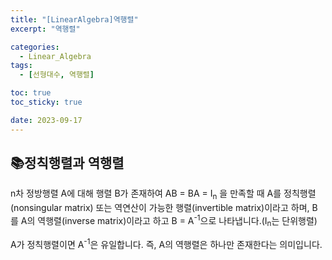 ```yaml
---
title: "[LinearAlgebra]역행렬"
excerpt: "역행렬"

categories:
  - Linear_Algebra
tags:
  - [선형대수, 역행렬]

toc: true
toc_sticky: true

date: 2023-09-17
---
```


## 📚정칙행렬과 역행렬
n차 정방행렬 A에 대해 행렬 B가 존재하여 AB = BA = I<sub>n</sub> 을 만족할 때 A를 정칙행렬(nonsingular matrix) 또는 역연산이 가능한 행렬(invertible matrix)이라고 하며, B를 A의 역행렬(inverse matrix)이라고 하고 B = A<sup>-1</sup>으로 나타냅니다.(I<sub>n</sub>는 단위행렬)

A가 정칙행렬이면 A<sup>-1</sup>은 유일합니다. 즉, A의 역행렬은 하나만 존재한다는 의미입니다.

<br><br>